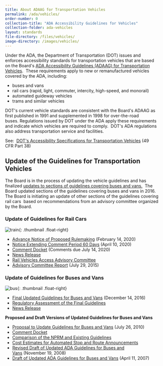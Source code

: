 ```yaml
---
title: About ADAAG for Transportation Vehicles
permalink: /ada/vehicles/
order-number: 0
collection-title: "ADA Accessibility Guidelines for Vehicles"
collection-folder: ada-vehicles
layout: standards
file-directory: /files/vehicles/
image-directory: /images/vehicles/ 
---
```


Under the ADA, the Department of Transportation (DOT) issues and enforces accessibility standards for transportation vehicles that are based on the Board's [ADA Accessibility Guidelines (ADAAG) for Transportation Vehicles](https://www.access-board.gov/guidelines-and-standards/transportation/vehicles/adaag-for-transportation-vehicles).  These requirements apply to new or remanufactured vehicles covered by the ADA, including:

-   buses and vans
-   rail cars (rapid, light, commuter, intercity, high-speed, and monorail)
-   automated guideway vehicles
-   trams and similar vehicles

DOT's current vehicle standards are consistent with the Board's ADAAG as first published in 1991 and supplemented in 1998 for over-the-road buses. Regulations issued by DOT under the ADA apply these requirements and indicate which vehicles are required to comply.  DOT's ADA regulations also address transportation service and facilities. 

See:  [DOT's Accessibility Specifications for Transportation Vehicles](http://www.fta.dot.gov/civilrights/12325_3884.html) (49 CFR Part 38)


## Update of the Guidelines for Transportation Vehicles
The Board is in the process of updating the vehicle guidelines and has finalized [updates to sections of guidelines covering buses and vans.](https://www.access-board.gov/guidelines-and-standards/transportation/vehicles/update-of-the-guidelines-for-transportation-vehicles/final-updated-guidelines-for-buses-and-vans)  The Board updated sections of the guidelines covering buses and vans in 2016.  The Board is initiating an update of other sections of the guidelines covering rail cars  based on recommendations from an advisory committee organized by the Board.

### Update of Guidelines for Rail Cars
![train](https://www.access-board.gov/images/guidelines_standards/Transportation/rail.jpg){: .thumbnail .float-right}

-   [Advance Notice of Proposed Rulemaking](https://www.access-board.gov/guidelines-and-standards/transportation/vehicles/update-of-the-guidelines-for-transportation-vehicles/advance-notice-of-proposed-rulemaking) (February 14, 2020)
-   [Notice Extending Comment Period 60 Days](https://www.access-board.gov/guidelines-and-standards/transportation/vehicles/update-of-the-guidelines-for-transportation-vehicles/advance-notice-of-proposed-rulemaking-2) (April 10, 2020)
-   [Comment Docket](https://www.regulations.gov/docket?D=ATBCB-2020-0002) (Comments due July 14, 2020)
-   [News Release](https://www.access-board.gov/news/1984-board-initiates-update-of-accessibility-guidelines-for-rail-cars) 
-   [Rail Vehicles Access Advisory Committee](https://www.access-board.gov/guidelines-and-standards/transportation/vehicles/rail-vehicles-access-advisory-committee)
-   [Advisory Committee Report](https://www.access-board.gov/guidelines-and-standards/transportation/vehicles/rail-vehicles-access-advisory-committee/final-report) (July 29, 2015)

### Update of Guidelines for Buses and Vans
![bus](https://www.access-board.gov/images/guidelines_standards/Transportation/bus.jpg){: .thumbnail .float-right}

-   [Final Updated Guidelines for Buses and Vans](https://www.access-board.gov/guidelines-and-standards/transportation/vehicles/update-of-the-guidelines-for-transportation-vehicles/final-updated-guidelines-for-buses-and-vans) (December 14, 2016)
-   [Regulatory Assessment of the Final Guidelines](https://www.access-board.gov/guidelines-and-standards/transportation/vehicles/update-of-the-guidelines-for-transportation-vehicles/final-regulatory-assessment) 
-   [News Release](https://www.access-board.gov/news/1843-access-board-updates-ada-guidelines-for-buses-and-vans)

**Proposed and Draft Versions of Updated Guidelines for Buses and Vans**

-   [Proposal to Update Guidelines for Buses and Vans](https://www.access-board.gov/guidelines-and-standards/transportation/vehicles/update-of-the-guidelines-for-transportation-vehicles/proposal-to-update-guidelines-for-buses-and-vans) (July 26, 2010)
-   [Comment Docket](http://www.regulations.gov/#!docketDetail;D=ATBCB-2010-0004)
-   [Comparison of the NPRM and Existing Guidelines](https://www.access-board.gov/guidelines-and-standards/transportation/vehicles/update-of-the-guidelines-for-transportation-vehicles/comparison-of-nprm-and-existing-guidelines)
-   [Cost Estimates for Automated Stop and Route Announcements](https://www.access-board.gov/guidelines-and-standards/transportation/vehicles/update-of-the-guidelines-for-transportation-vehicles/cost-estimates-for-automated-stop-and-route-announcements)
-   [Revised Draft of Updated ADA Guidelines for Buses and Vans](https://www.access-board.gov/guidelines-and-standards/transportation/vehicles/update-of-the-guidelines-for-transportation-vehicles/revised-draft-of-updated-guidelines-for-buses-and-vans) (November 19, 2008)
-   [Draft of Updated ADA Guidelines for Buses and Vans](https://www.access-board.gov/guidelines-and-standards/transportation/vehicles/update-of-the-guidelines-for-transportation-vehicles/draft-update) (April 11, 2007)